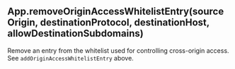 ## App.removeOriginAccessWhitelistEntry(sourceOrigin, destinationProtocol, destinationHost, allowDestinationSubdomains)

Remove an entry from the whitelist used for controlling cross-origin access. See `addOriginAccessWhitelistEntry` above.